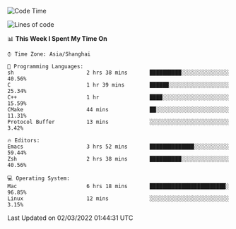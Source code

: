 <!--START_SECTION:waka-->
![Code Time](http://img.shields.io/badge/Code%20Time-630%20hrs%2011%20mins-blue)

![Lines of code](https://img.shields.io/badge/From%20Hello%20World%20I%27ve%20Written-22%20Thousand%20lines%20of%20code-blue)

📊 **This Week I Spent My Time On** 

```text
⌚︎ Time Zone: Asia/Shanghai

💬 Programming Languages: 
sh                       2 hrs 38 mins       ██████████░░░░░░░░░░░░░░░   40.56% 
C                        1 hr 39 mins        ██████░░░░░░░░░░░░░░░░░░░   25.34% 
C++                      1 hr                ████░░░░░░░░░░░░░░░░░░░░░   15.59% 
CMake                    44 mins             ██░░░░░░░░░░░░░░░░░░░░░░░   11.31% 
Protocol Buffer          13 mins             ░░░░░░░░░░░░░░░░░░░░░░░░░   3.42%

🔥 Editors: 
Emacs                    3 hrs 52 mins       ██████████████░░░░░░░░░░░   59.44% 
Zsh                      2 hrs 38 mins       ██████████░░░░░░░░░░░░░░░   40.56%

💻 Operating System: 
Mac                      6 hrs 18 mins       ████████████████████████░   96.85% 
Linux                    12 mins             ░░░░░░░░░░░░░░░░░░░░░░░░░   3.15%

```


 Last Updated on 02/03/2022 01:44:31 UTC
<!--END_SECTION:waka-->
